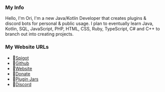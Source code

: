 
### My Info

Hello, I'm Ori, I'm a new Java/Kotlin Developer that creates plugins & discord bots for personal & public usage.
I plan to eventually learn Java, Kotlin, SQL, JavaScript, PHP, HTML, CSS, Ruby, TypeScript, C# and C++ to branch out into creating projects. 

### My Website URLs
* 🌟[Spigot](https://www.spigotmc.org/members/oribuin.556774/)
* 🌟[Github](https://github.com/Oribuin/)
* 🌟[Website](https://oribuin.xyz/)
* 🌟[Donate](https://oribuin.xyz/donate)
* 🌟[Plugin Jars](https://jars.oribuin.xyz)
* 🌟[Discord](https://oribuin.xyz/support/)
